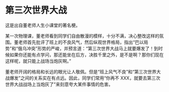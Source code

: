 # 第三次世界大战

这是出自董老师人生小课堂的著名梗。

某一次物理课，董老师看到同学们自由散漫的模样，十分不满，决心整改这样的氛围。董老师首先批评了班上的不良风气，然后纵观世界格局，指出“巴以局势”和“俄乌冲突”形势的严峻，并预言道：“第三次世界大战马上就要爆发了！到时候如果你还能有点学问，那还能坐在后方，决胜千里之外，是不是啊？那你们现在这样呢，就只能上战场当炮灰啊。”

董老师开阔的格局和长远的眼光让人敬佩。但是“班上风气不良”和“第三次世界大战爆发”之间的关系实在有点远。因此，同学们常用“你再不 XXX，就要去第三次世界大战战场上当炮灰了”来刻意夸大某件事情的危害。